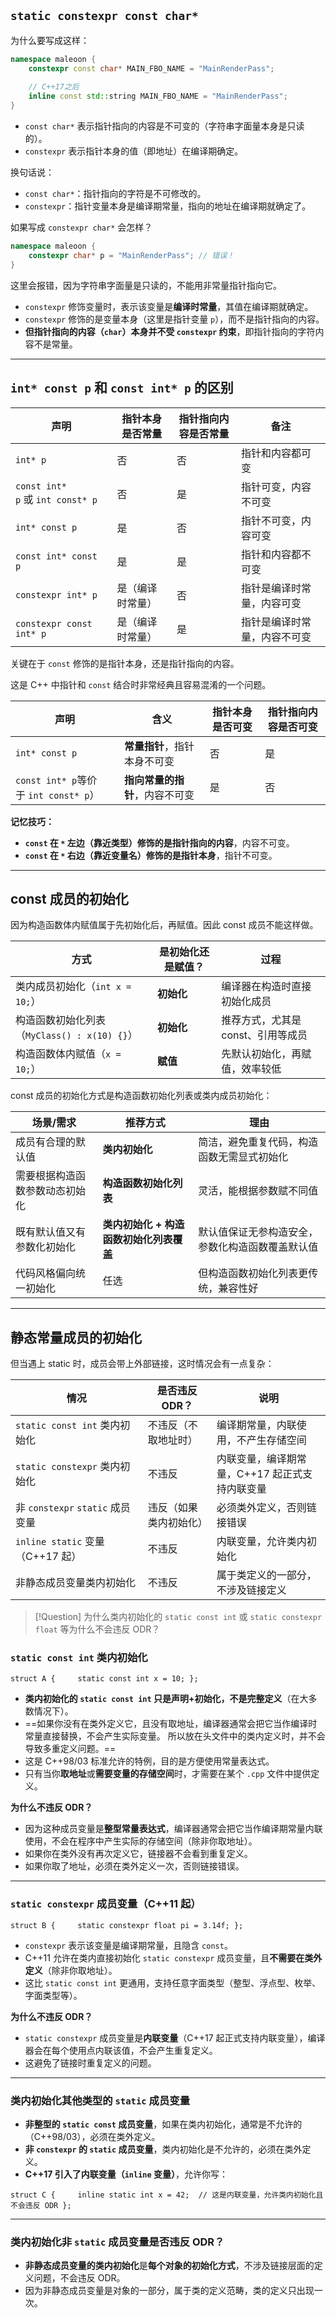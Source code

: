 ## `static constexpr const char*`

为什么要写成这样：
``` C++
namespace maleoon {
	constexpr const char* MAIN_FBO_NAME = "MainRenderPass";
	
	// C++17之后
	inline const std::string MAIN_FBO_NAME = "MainRenderPass";
}
```

- `const char*` 表示指针指向的内容是不可变的（字符串字面量本身是只读的）。
- `constexpr` 表示指针本身的值（即地址）在编译期确定。

换句话说：

- `const char*`：指针指向的字符是不可修改的。
- `constexpr`：指针变量本身是编译期常量，指向的地址在编译期就确定了。

如果写成 `constexpr char*` 会怎样？
``` C++
namespace maleoon {
	constexpr char* p = "MainRenderPass"; // 错误！
}
```

这里会报错，因为字符串字面量是只读的，不能用非常量指针指向它。

- `constexpr` 修饰变量时，表示该变量是**编译时常量**，其值在编译期就确定。
- `constexpr` 修饰的是变量本身（这里是指针变量 `p`），而不是指针指向的内容。
- **但指针指向的内容（`char`）本身并不受 `constexpr` 约束**，即指针指向的字符内容不是常量。

---
## `int* const p` 和 `const int* p` 的区别

| 声明                              | 指针本身是否常量 | 指针指向内容是否常量 | 备注             |
| ------------------------------- | -------- | ---------- | -------------- |
| `int* p`                        | 否        | 否          | 指针和内容都可变       |
| `const int* p` 或 `int const* p` | 否        | 是          | 指针可变，内容不可变     |
| `int* const p`                  | 是        | 否          | 指针不可变，内容可变     |
| `const int* const p`            | 是        | 是          | 指针和内容都不可变      |
| `constexpr int* p`              | 是（编译时常量） | 否          | 指针是编译时常量，内容可变  |
| `constexpr const int* p`        | 是（编译时常量） | 是          | 指针是编译时常量，内容不可变 |

关键在于 `const` 修饰的是指针本身，还是指针指向的内容。

这是 C++ 中指针和 `const` 结合时非常经典且容易混淆的一个问题。  

| 声明                                | 含义                | 指针本身是否可变 | 指针指向内容是否可变 |
| --------------------------------- | ----------------- | -------- | ---------- |
| `int* const p`                    | **常量指针**，指针本身不可变  | 否        | 是          |
| `const int* p`等价于 `int const* p`） | **指向常量的指针**，内容不可变 | 是        | 否          |

**记忆技巧：**
- **`const` 在 `*` 左边（靠近类型）修饰的是指针指向的内容**，内容不可变。
- **`const` 在 `*` 右边（靠近变量名）修饰的是指针本身**，指针不可变。

---
## const 成员的初始化

因为构造函数体内赋值属于先初始化后，再赋值。因此 const 成员不能这样做。

| 方式                                | 是初始化还是赋值？ | 过程                  |
| --------------------------------- | --------- | ------------------- |
| 类内成员初始化（`int x = 10;`）            | **初始化**   | 编译器在构造时直接初始化成员      |
| 构造函数初始化列表（`MyClass() : x(10) {}`） | **初始化**   | 推荐方式，尤其是const、引用等成员 |
| 构造函数体内赋值（`x = 10;`）               | **赋值**    | 先默认初始化，再赋值，效率较低     |

const 成员的初始化方式是构造函数初始化列表或类内成员初始化：

|场景/需求|推荐方式|理由|
|---|---|---|
|成员有合理的默认值|**类内初始化**|简洁，避免重复代码，构造函数无需显式初始化|
|需要根据构造函数参数动态初始化|**构造函数初始化列表**|灵活，能根据参数赋不同值|
|既有默认值又有参数化初始化|**类内初始化 + 构造函数初始化列表覆盖**|默认值保证无参构造安全，参数化构造函数覆盖默认值|
|代码风格偏向统一初始化|任选|但构造函数初始化列表更传统，兼容性好|

---
## 静态常量成员的初始化

但当遇上 static 时，成员会带上外部链接，这时情况会有一点复杂：

| 情况                          | 是否违反 ODR？   | 说明                         |
| --------------------------- | ----------- | -------------------------- |
| `static const int` 类内初始化    | 不违反（不取地址时）  | 编译期常量，内联使用，不产生存储空间         |
| `static constexpr` 类内初始化    | 不违反         | 内联变量，编译期常量，C++17 起正式支持内联变量 |
| 非 `constexpr` `static` 成员变量 | 违反（如果类内初始化） | 必须类外定义，否则链接错误              |
| `inline static` 变量（C++17 起） | 不违反         | 内联变量，允许类内初始化               |
| 非静态成员变量类内初始化                | 不违反         | 属于类定义的一部分，不涉及链接定义          |

> [!Question]
> 为什么类内初始化的 `static const int` 或 `static constexpr float` 等为什么不会违反 ODR？

### `static const int` 类内初始化

`struct A {     static const int x = 10; };`

 - **类内初始化的 `static const int` 只是声明+初始化，不是完整定义**（在大多数情况下）。
-  ==如果你没有在类外定义它，且没有取地址，编译器通常会把它当作编译时常量直接替换，不会产生实际变量。 所以放在头文件中的类内定义时，并不会导致多重定义问题。==
- 这是 C++98/03 标准允许的特例，目的是方便使用常量表达式。
- 只有当你**取地址**或**需要变量的存储空间**时，才需要在某个 `.cpp` 文件中提供定义。

**为什么不违反 ODR？**

- 因为这种成员变量是**整型常量表达式**，编译器通常会把它当作编译期常量内联使用，不会在程序中产生实际的存储空间（除非你取地址）。
- 如果你在类外没有再次定义它，链接器不会看到重复定义。
- 如果你取了地址，必须在类外定义一次，否则链接错误。

---
### `static constexpr` 成员变量（C++11 起）

`struct B {     static constexpr float pi = 3.14f; };`

- `constexpr` 表示该变量是编译期常量，且隐含 `const`。
- C++11 允许在类内直接初始化 `static constexpr` 成员变量，且**不需要在类外定义**（除非你取地址）。
- 这比 `static const int` 更通用，支持任意字面类型（整型、浮点型、枚举、字面类型等）。

**为什么不违反 ODR？**

- `static constexpr` 成员变量是**内联变量**（C++17 起正式支持内联变量），编译器会在每个使用点内联该值，不会产生重复定义。
- 这避免了链接时重复定义的问题。

---
### 类内初始化其他类型的 `static` 成员变量

- **非整型的 `static const` 成员变量**，如果在类内初始化，通常是不允许的（C++98/03），必须在类外定义。
- **非 `constexpr` 的 `static` 成员变量**，类内初始化是不允许的，必须在类外定义。
- **C++17 引入了内联变量（`inline` 变量）**，允许你写：

`struct C {     inline static int x = 42;  // 这是内联变量，允许类内初始化且不会违反 ODR };`

---
### 类内初始化非 `static` 成员变量是否违反 ODR？

- **非静态成员变量的类内初始化**是**每个对象的初始化方式**，不涉及链接层面的定义问题，不会违反 ODR。
- 因为非静态成员变量是对象的一部分，属于类的定义范畴，类的定义只出现一次。